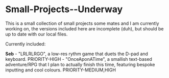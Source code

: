 # Small-Projects--Underway
This is a small collection of small projects some mates and I am currently working on, the versions included here are incomplete (duh), but should be up to date with our local files.

Currently included:

  **Seb**
    - "LRLRLRGO", a low-res rythm game that duets the D-pad and keyboard. PRIORITY-HIGH
    - "OnceAponATime", a smallish text-based adventure/RPG that I plan to actually finish this time, featuring bespoke inputting and cool colours. PRIORITY-MEDIUM,HIGH

